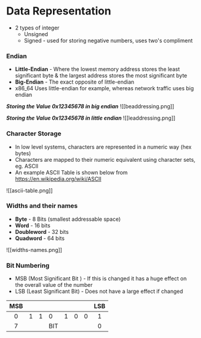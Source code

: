 # Data Representation 
- 2 types of integer 
	- Unsigned 
	- Signed - used for storing negative numbers, uses two's compliment 


### Endian
- **Little-Endian** - Where the lowest memory address stores the least significant byte & the largest address stores the most significant byte
- **Big-Endian** - The exact opposite of little-endian
- x86_64 Uses little-endian for example, whereas network traffic uses big endian 

***Storing the Value 0x12345678 in big endian***
![[beaddressing.png]]

***Storing the Value 0x12345678 in little endian***
![[leaddressing.png]]


### Character Storage 
- In low level systems, characters are represented in a numeric way (hex bytes)
- Characters are mapped to their numeric equivalent using character sets, eg. ASCII
- An example ASCII Table is shown below from https://en.wikipedia.org/wiki/ASCII

![[ascii-table.png]]


### Widths and their names
- **Byte** - 8 Bits (smallest addressable space)
- **Word** - 16 bits
- **Doubleword** - 32 bits
- **Quadword** - 64 bits 

![[widths-names.png]]


### Bit Numbering 
- MSB (Most Significant Bit ) - If this is changed it has a huge effect on the overall value of the number 
- LSB (Least Significant Bit) - Does not have a large effect if changed 

| MSB |   |   |     |   |   |   | LSB |
|:---:|---|---|-----|---|---|---|:---:|
|  0  | 1 | 1 |  0  | 1 | 0 | 0 |  1  |
|  7  |   |   | BIT |   |   |   |  0  |
